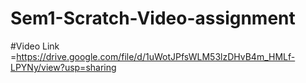 # Sem1-Scratch-Video-assignment

#Video Link =https://drive.google.com/file/d/1uWotJPfsWLM53lzDHvB4m_HMLf-LPYNy/view?usp=sharing
